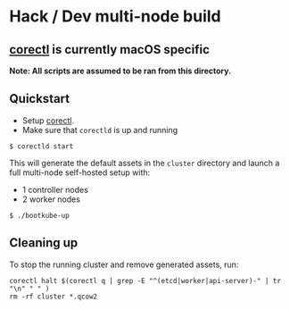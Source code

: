 # Hack / Dev multi-node build

## [corectl](github.com/TheNewNormal/corectl) is currently macOS specific

**Note: All scripts are assumed to be ran from this directory.**

## Quickstart

- Setup [corectl](github.com/TheNewNormal/corectl).
- Make sure that `corectld` is up and running

```
$ corectld start
```


This will generate the default assets in the `cluster` directory and launch a
full multi-node self-hosted setup with:

- 1 controller nodes
- 2 worker nodes

```
$ ./bootkube-up
```

## Cleaning up

To stop the running cluster and remove generated assets, run:

```
corectl halt $(corectl q | grep -E "^(etcd|worker|api-server)-" | tr "\n" " " )
rm -rf cluster *.qcow2
```
